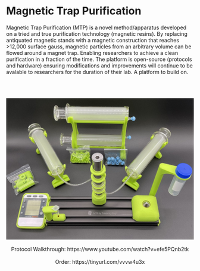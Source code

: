 # Magnetic Trap Purification

Magnetic Trap Purification (MTP) is a novel method/apparatus developed on a tried and true purification technology (magnetic resins). By replacing antiquated magnetic stands with a magnetic construction that reaches >12,000 surface gauss, magnetic particles from an arbitrary volume can be flowed around a magnet trap. Enabling researchers to achieve a clean purification in a fraction of the time. The platform is open-source (protocols and hardware) ensuring modifications and improvements will continue to be avalable to researchers for the duration of their lab.  A platform to build on. 

<br><br>

<p align="center">
  <img src="Images/mtp-device.jpeg" alt="animated" />
</p>


<p align="center">
Protocol Walkthrough: https://www.youtube.com/watch?v=efe5PQnb2tk
<br><br>
Order: https://tinyurl.com/vvvw4u3x
</p>


